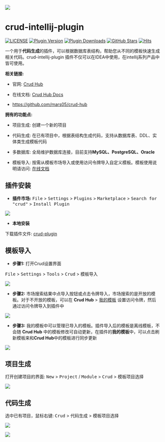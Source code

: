 ![](./docs/crud-intellij-plugin.png)

# crud-intellij-plugin

[![LICENSE](https://img.shields.io/github/license/mars05/crud-intellij-plugin)](https://raw.githubusercontent.com/mars05/crud-intellij-plugin/master/LICENSE)
[![Plugin Version](https://img.shields.io/github/v/release/mars05/crud-intellij-plugin)](https://github.com/mars05/crud-intellij-plugin/releases)
[![Plugin Downloads](https://img.shields.io/jetbrains/plugin/d/12440-crud)](https://plugins.jetbrains.com/plugin/12440)
[![GitHub Stars](https://img.shields.io/github/stars/mars05/crud-intellij-plugin?logo=github)](https://github.com/mars05/crud-intellij-plugin)
[![Hits](https://hits.b3log.org/crud-hub/idea.svg)](https://github.com/mars05/crud-intellij-plugin)

一个用于**代码生成**的插件，可以根据数据库表结构，帮助您从不同的模板快速生成相关代码。crud-intellij-plugin 插件不仅可以在IDEA中使用，在intellij系列产品中皆可使用。

**相关链接:**

- 官网: [Crud Hub](https://crud-hub.top/)

- 在线文档: [Crud Hub Docs](https://crud-hub.top/docs/)

- https://github.com/mars05/crud-hub

**拥有的功能点:**

- 项目生成: 创建一个新的项目

- 代码生成: 在已有项目中，根据表结构生成代码，支持从数据库表、DDL、实体类生成模板代码

- 多数据库: 全局维护数据库连接，目前支持**MySQL、PostgreSQL、Oracle**

- 模板导入: 按需从模板市场导入或使用访问令牌导入自定义模板。模板使用说明请访问: [在线文档](https://crud-hub.top/docs/plugin/idea.html#%E6%A8%A1%E6%9D%BF%E5%AF%BC%E5%85%A5)

## 插件安装
- **插件市场:**  <kbd>File</kbd> > <kbd>Settings</kbd> > <kbd>Plugins</kbd> > <kbd>Marketplace</kbd> > <kbd>Search for "crud"</kbd> > <kbd>Install Plugin</kbd>

![](./docs/install.jpg)

- **本地安装**

下载插件文件: [crud-plugin](https://github.com/mars05/crud-intellij-plugin/releases/download/v2.0.1/crud-plugin-2.0.1.zip)


## 模板导入

- **步骤1:** 打开Crud设置界面

<kbd>File</kbd> > <kbd>Settings</kbd> > <kbd>Tools</kbd> > <kbd>Crud</kbd> > <kbd>模板导入</kbd>

![](./docs/mbdr.jpg)

- **步骤2:** 市场搜索结果中点导入按钮或点击令牌导入，市场搜索的是开放的模板。对于不开放的模板，可以在 **Crud Hub** > [我的模板](https://crud-hub.top/#/mytemplate/template) 设置访问令牌，然后通过访问令牌导入到插件中

![](./docs/lpdr.jpg)

- **步骤3:** 我的模板中可以管理已导入的模板。插件导入后的模板是离线模板，不会随 **Crud Hub** 中的模板修改可自动更新，在插件的**我的模板**中，可以点击刷新模板来和**Crud Hub**中的模板进行同步更新

![](./docs/wdmb.jpg)

## 项目生成

打开创建项目的界面:  <kbd>New</kbd> > <kbd>Project</kbd> / <kbd>Module</kbd> > <kbd>Crud</kbd> > <kbd>模板项目选择</kbd>

![](./docs/xmsc.jpg)

## 代码生成

选中已有项目，鼠标右键: <kbd>Crud</kbd> > <kbd>代码生成</kbd> > <kbd>模板项目选择</kbd>

![](./docs/dmsc1.jpg)

![](./docs/dmsc2.jpg)
